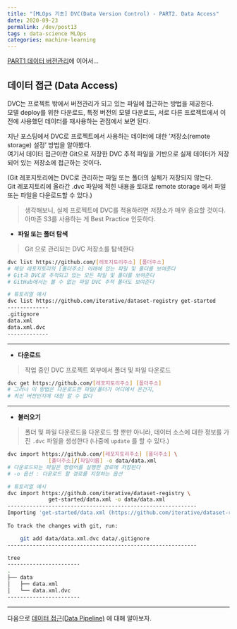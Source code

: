 ```yaml
---
title: "[MLOps 기초] DVC(Data Version Control) - PART2. Data Access"
date: 2020-09-23
permalink: /dev/post13
tags : data-science MLOps
categories: machine-learning
---
```



[PART1 데이터 버전관리](https://heainlee.github.io/dev/post12)에 이어서… 

## 데이터 접근 (Data Access)
DVC는 프로젝트 밖에서 버전관리가 되고 있는 파일에 접근하는 방법을 제공한다. <br>
모델 deploy를 위한 다운로드, 특정 버전의 모델 다운로드, 서로 다른 프로젝트에서 이전에 사용했던 데이터를 재사용하는 관점에서 보면 된다.

지난 포스팅에서 DVC로 프로젝트에서 사용하는 데이터에 대한 ’저장소(remote storage) 설정’ 방법을 알아봤다. <br>
여기서 데이터 접근이란 Git으로 저장한 DVC 추적 파일을 기반으로 실제 데이터가 저장되어 있는 저장소에 접근하는 것이다. 

(Git 레포지토리에는 DVC로 관리하는 파일 또는 폴더의 실체가 저장되지 않는다. <br>
Git 레포지토리에 올라간 .dvc 파일에 적힌 내용을 토대로 remote storage 에서 파일 또는 파일을 다운로드할 수 있다.)

> 생각해보니, 실제 프로젝트에 DVC를 적용하려면 저장소가 매우 중요할 것이다. 아마존 S3를 사용하는 게 Best Practice 인듯하다. 
 
- **파일 또는 폴더 탐색**

> Git 으로 관리되는 DVC 저장소를 탐색한다 

```bash
dvc list https://github.com/[레포지토리주소] [폴더주소]
# 해당 레포지토리의 [폴더주소] 아래에 있는 파일 및 폴더를 보여준다
# Git과 DVC로 추적되고 있는 모든 파일 및 폴더를 보여준다
# GitHub에서는 볼 수 없는 파일 DVC 추적 폴더도 보여준다

# 튜토리얼 예시
dvc list https://github.com/iterative/dataset-registry get-started
-------------
.gitignore
data.xml
data.xml.dvc
-------------
```
---

- **다운로드**

> 작업 중인 DVC 프로젝트 외부에서 폴더 및 파일 다운로드 

```bash
dvc get https://github.com/[레포지토리주소] [폴더주소]
# 그러나 이 방법은 다운로드한 파일/폴더가 어디에서 온건지, 
# 최신 버전인지에 대한 알 수 없다
```
---

- **불러오기**

>  폴더 및 파일 다운로드을 다운로드 할 뿐만 아니라, 데이터 소스에 대한 정보를 가진 `.dvc`  파일을 생성한다 (나중에 `update` 를 할 수 있다.)

```bash
dvc import https://github.com/[레포지토리주소] [폴더주소] \
             [폴더주소]/[파일이름] -o data/data.xml
# 다운로드되는 파일은 명령어를 실행한 경로에 저장된다
# -o 옵션 : 다운로드 할 경로를 지정하는 옵션

# 튜토리얼 예시
dvc import https://github.com/iterative/dataset-registry \
             get-started/data.xml -o data/data.xml
------------------------------------------------------------
Importing 'get-started/data.xml (https://github.com/iterative/dataset-registry)' -> 'data/data.xml'
                                                                                                                                                                                                        
To track the changes with git, run:                                                                                                                                                                     

    git add data/data.xml.dvc data/.gitignore
------------------------------------------------------------

tree
-----------------------
.
├── data
│   ├── data.xml
│   └── data.xml.dvc
-----------------------
```
---


다음으로 [데이터 접근(Data Pipeline)](https://heainlee.github.io/dev/post14) 에 대해 알아보자. <br>


